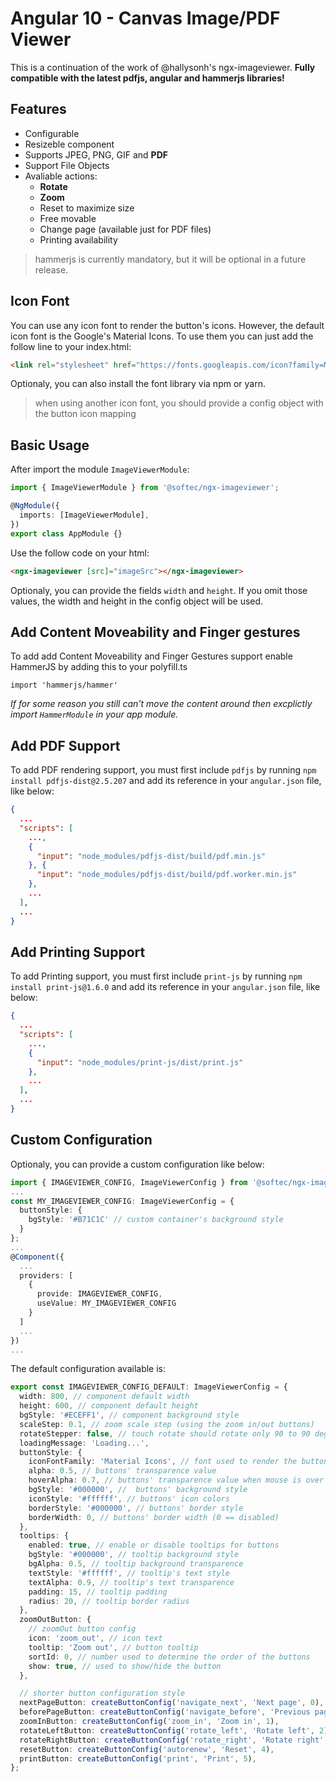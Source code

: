 # Angular 10 - Canvas Image/PDF Viewer

This is a continuation of the work of @hallysonh's ngx-imageviewer.
**Fully compatible with the latest pdfjs, angular and hammerjs libraries!**

## Features

- Configurable
- Resizeble component
- Supports JPEG, PNG, GIF and **PDF**
- Support File Objects
- Avaliable actions:
  - **Rotate**
  - **Zoom**
  - Reset to maximize size
  - Free movable
  - Change page (available just for PDF files)
  - Printing availability

> hammerjs is currently mandatory, but it will be optional in a future release.

## Icon Font
You can use any icon font to render the button's icons. However, the default icon font is the Google's Material Icons. To use them you can just add the follow line to your index.html:

```html
<link rel="stylesheet" href="https://fonts.googleapis.com/icon?family=Material+Icons" />
```

Optionaly, you can also install the font library via npm or yarn.

> when using another icon font, you should provide a config object with the button icon mapping

## Basic Usage
After import the module `ImageViewerModule`:

```typescript
import { ImageViewerModule } from '@softec/ngx-imageviewer';

@NgModule({
  imports: [ImageViewerModule],
})
export class AppModule {}
```

Use the follow code on your html:

```html
<ngx-imageviewer [src]="imageSrc"></ngx-imageviewer>
```

Optionaly, you can provide the fields `width` and `height`. If you omit those values, the width and height in the config object will be used.


## Add Content Moveability and Finger gestures
To add add Content Moveability and Finger Gestures support enable HammerJS by adding this to your polyfill.ts

```
import 'hammerjs/hammer'
``` 
*If for some reason you still can't move the content around then excplictly import ```HammerModule``` in your app module.*

## Add PDF Support
To add PDF rendering support, you must first include `pdfjs` by running `npm install pdfjs-dist@2.5.207` and add its reference in your `angular.json` file, like below:

```json
{
  ...
  "scripts": [
    ...,
    {
      "input": "node_modules/pdfjs-dist/build/pdf.min.js"
    }, {
      "input": "node_modules/pdfjs-dist/build/pdf.worker.min.js"
    },
    ...
  ],
  ...
}
```
## Add Printing Support
To add Printing  support, you must first include `print-js` by running `npm install print-js@1.6.0` and add its reference in your `angular.json` file, like below:

```json
{
  ...
  "scripts": [
    ...,
    {
      "input": "node_modules/print-js/dist/print.js"
    },
    ...
  ],
  ...
}
```

## Custom Configuration
Optionaly, you can provide a custom configuration like below:

```typescript
import { IMAGEVIEWER_CONFIG, ImageViewerConfig } from '@softec/ngx-imageviewer';
...
const MY_IMAGEVIEWER_CONFIG: ImageViewerConfig = {
  buttonStyle: {
    bgStyle: '#B71C1C' // custom container's background style
  }
};
...
@Component({
  ...
  providers: [
    {
      provide: IMAGEVIEWER_CONFIG,
      useValue: MY_IMAGEVIEWER_CONFIG
    }
  ]
  ...
})
...
```

The default configuration available is:
```typescript
export const IMAGEVIEWER_CONFIG_DEFAULT: ImageViewerConfig = {
  width: 800, // component default width
  height: 600, // component default height
  bgStyle: '#ECEFF1', // component background style
  scaleStep: 0.1, // zoom scale step (using the zoom in/out buttons)
  rotateStepper: false, // touch rotate should rotate only 90 to 90 degrees
  loadingMessage: 'Loading...',
  buttonStyle: {
    iconFontFamily: 'Material Icons', // font used to render the button icons
    alpha: 0.5, // buttons' transparence value
    hoverAlpha: 0.7, // buttons' transparence value when mouse is over
    bgStyle: '#000000', //  buttons' background style
    iconStyle: '#ffffff', // buttons' icon colors
    borderStyle: '#000000', // buttons' border style
    borderWidth: 0, // buttons' border width (0 == disabled)
  },
  tooltips: {
    enabled: true, // enable or disable tooltips for buttons
    bgStyle: '#000000', // tooltip background style
    bgAlpha: 0.5, // tooltip background transparence
    textStyle: '#ffffff', // tooltip's text style
    textAlpha: 0.9, // tooltip's text transparence
    padding: 15, // tooltip padding
    radius: 20, // tooltip border radius
  },
  zoomOutButton: {
    // zoomOut button config
    icon: 'zoom_out', // icon text
    tooltip: 'Zoom out', // button tooltip
    sortId: 0, // number used to determine the order of the buttons
    show: true, // used to show/hide the button
  },

  // shorter button configuration style
  nextPageButton: createButtonConfig('navigate_next', 'Next page', 0),
  beforePageButton: createButtonConfig('navigate_before', 'Previous page', 1),
  zoomInButton: createButtonConfig('zoom_in', 'Zoom in', 1),
  rotateLeftButton: createButtonConfig('rotate_left', 'Rotate left', 2),
  rotateRightButton: createButtonConfig('rotate_right', 'Rotate right', 3),
  resetButton: createButtonConfig('autorenew', 'Reset', 4),
  printButton: createButtonConfig('print', 'Print', 5),
};
```
